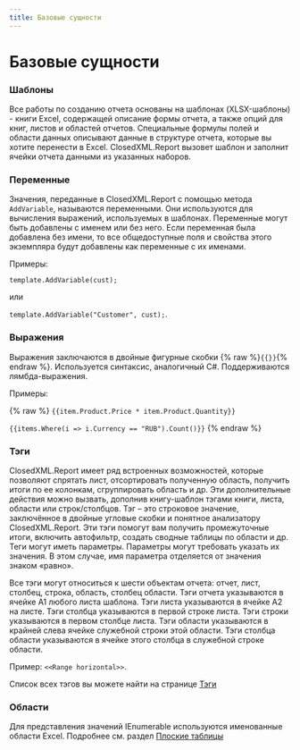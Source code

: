 ```yaml
---
title: Базовые сущности
---
```


# Базовые сущности

### Шаблоны
Все работы по созданию отчета основаны на шаблонах (XLSX-шаблоны) - книги Excel, содержащей описание формы отчета, а также опций для книг, листов и областей отчетов. Специальные формулы полей и области данных описывают данные в структуре отчета, которые вы хотите перенести в Excel. ClosedXML.Report вызовет шаблон и заполнит ячейки отчета данными из указанных наборов.

### Переменные
Значения, переданные в ClosedXML.Report с помощью метода `AddVariable`, называются переменными. Они используются для вычисления выражений, используемых в шаблонах. Переменные могут быть добавлены с именем или без него. Если переменная была добавлена без имени, то все общедоступные поля и свойства этого экземпляра будут добавлены как переменные с их именами. 

Примеры:

`template.AddVariable(cust);` 

или

`template.AddVariable("Customer", cust);`. 


### Выражения 
Выражения заключаются в двойные фигурные скобки {% raw %}`{{}}`{% endraw %}. Используется синтаксис, аналогичный C#. Поддерживаются лямбда-выражения.

Примеры: 

{% raw %}
`{{item.Product.Price * item.Product.Quantity}}`

`{{items.Where(i => i.Currency == "RUB").Count()}}`
{% endraw %}

### Тэги
ClosedXML.Report имеет ряд встроенных возможностей, которые позволяют спрятать лист, отсортировать полученную область, получить итоги по ее колонкам, сгруппировать область и др. Эти дополнительные действия можно вызвать, дополнив книгу-шаблон тэгами книги, листа, области или строк/столбцов. Тэг – это строковое значение, заключённое в двойные угловые скобки и понятное анализатору ClosedXML.Report. Эти тэги помогут вам получить промежуточные итоги, включить автофильтр, создать сводные таблицы по области и др. Теги могут иметь параметры. Параметры могут требовать указать их значения. В этом случае, имя параметра отделяется от значения знаком «равно».

Все тэги могут относиться к шести объектам отчета: отчет, лист, столбец, строка, область, столбец области. Тэги отчета указываются в ячейке A1 любого листа шаблона. Тэги листа указываются в ячейке A2 на листе. Тэги столбца указываются в первой строке листа. Тэги строки указываются в первом столбце листа. Тэги области указываются в крайней слева ячейке служебной строки этой области. Тэги столбца области указываются в ячейке этого столбца в служебной строке области. 

Пример: `<<Range horizontal>>`.

Список всех тэгов вы можете найти на странице [Тэги](More-options)

### Области
Для представления значений IEnumerable используются именованные области Excel. Подробнее см. раздел [Плоские таблицы](Flat-tables)
